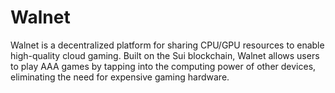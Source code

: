# Walnet

Walnet is a decentralized platform for sharing CPU/GPU resources to enable high-quality cloud gaming. Built on the Sui blockchain, Walnet allows users to play AAA games by tapping into the computing power of other devices, eliminating the need for expensive gaming hardware.